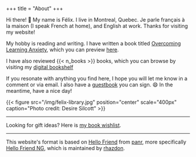 +++
title = "About"
+++

Hi there! :wave: My name is Félix. I live in Montreal, Quebec. Je parle français à la maison (I speak French at home), and English at work.
Thanks for visiting my website!

My hobby is reading and writing. I have written a book titled
[Overcoming Learning Anxiety](https://felx.cc/ola-store), which you
can preview [here](https://felx.cc/ola).

I have also reviewed {{< n_books >}} books, which you
can browse by visiting my [digital bookshelf](/bookshelf)

If you resonate with anything you find here, I hope you will let me
know in a comment or via email. I also have a [guestbook](/guestbook) you can sign. :smile: In the meantime, have a nice day!

{{< figure src="/img/felix-library.jpg" position="center" scale="400px" caption="Photo credit: Desire Silcott" >}}

---

Looking for gift ideas? Here is [my book wishlist](https://www.amazon.ca/hz/wishlist/ls/29NYEPKMQ5E5X).

---

This website's format is based on [Hello
Friend](https://github.com/panr/hugo-theme-hello-friend) from
[panr](https://github.com/panr), more
specifically [Hello Friend
NG](https://github.com/rhazdon/hugo-theme-hello-friend-ng), which is
maintained by [rhazdon](https://github.com/rhazdon/).
